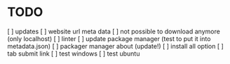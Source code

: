 # TODO
[ ] updates
[ ] website url meta data
[ ] not possible to download anymore (only localhost)
[ ] linter
[ ] update package manager (test to put it into metadata.json)
[ ] packager manager about (update!) 
[ ] install all option
[ ] tab submit link
[ ] test windows
[ ] test ubuntu